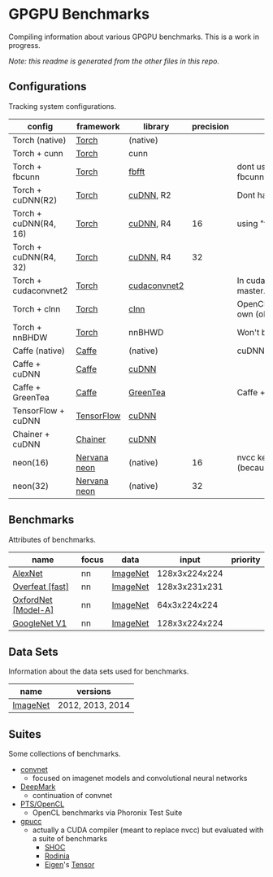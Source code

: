 # GPGPU Benchmarks
Compiling information about various GPGPU benchmarks. This is a work in progress.

*Note: this readme is generated from the other files in this repo.*

## Configurations
Tracking system configurations.

| config | framework | library | precision | note | reproduced | multigpu |
| --- |--- |--- |--- |--- |--- |--- |
| Torch (native) | [Torch](http://torch.ch/) | (native) |  |  | true | no |
| Torch + cunn | [Torch](http://torch.ch/) | cunn |  |  | true | yes/create |
| Torch + fbcunn | [Torch](http://torch.ch/) | [fbfft](https://github.com/facebook/fbcunn/tree/master/src/fft) |  | dont use fbcunn.SpatialConvolution | true | yes/create |
| Torch + cuDNN(R2) | [Torch](http://torch.ch/) | [cuDNN](https://developer.nvidia.com/cudnn), R2 |  | Dont have cuDNN r2 | false | yes/create |
| Torch + cuDNN(R4, 16) | [Torch](http://torch.ch/) | [cuDNN](https://developer.nvidia.com/cudnn), R4 | 16 | using "fake" fp16 support | true | yes/create |
| Torch + cuDNN(R4, 32) | [Torch](http://torch.ch/) | [cuDNN](https://developer.nvidia.com/cudnn), R4 | 32 |  | true | yes/create |
| Torch + cudaconvnet2 | [Torch](http://torch.ch/) | [cudaconvnet2](https://code.google.com/p/cuda-convnet/) |  | In cudaconv2 branch, not master. | true | yes/create |
| Torch + clnn | [Torch](http://torch.ch/) | [clnn](https://github.com/hughperkins/clnn) |  | OpenCL only. Follows its own (older) Torch version. | true | yes/create |
| Torch + nnBHDW | [Torch](http://torch.ch/) | nnBHWD |  | Won't build, unused. | false |  |
| Caffe (native) | [Caffe](https://github.com/BVLC/caffe) | (native) |  | cuDNN is optional | true | no |
| Caffe + cuDNN | [Caffe](https://github.com/BVLC/caffe) | [cuDNN](https://developer.nvidia.com/cudnn) |  |  | true | kind of |
| Caffe + GreenTea | [Caffe](https://github.com/BVLC/caffe) | [GreenTea](https://github.com/naibaf7/caffe) |  | Caffe + OpenCL backend | true |  |
| TensorFlow + cuDNN | [TensorFlow](https://www.tensorflow.org/) | [cuDNN](https://developer.nvidia.com/cudnn) |  |  | true | yes |
| Chainer + cuDNN | [Chainer](https://github.com/pfnet/chainer) | [cuDNN](https://developer.nvidia.com/cudnn) |  |  | true | yes/create |
| neon(16) | [Nervana neon](https://github.com/nervanasystems/neon) | (native) | 16 | nvcc kernel compile fails. (because I have Kepler?) | false | yes/purchase |
| neon(32) | [Nervana neon](https://github.com/nervanasystems/neon) | (native) | 32 |  | true | yes/purchase |

## Benchmarks
Attributes of benchmarks.

| name | focus | data | input | priority |
| --- |--- |--- |--- |--- |
| [AlexNet](https://arxiv.org/pdf/1404.5997v2.pdf) | nn | [ImageNet](http://image-net.org/) | 128x3x224x224 |  |
| [Overfeat [fast]](https://arxiv.org/abs/1312.6229) | nn | [ImageNet](http://image-net.org/) | 128x3x231x231 |  |
| [OxfordNet [Model-A]](http://arxiv.org/abs/1409.1556) | nn | [ImageNet](http://image-net.org/) | 64x3x224x224 |  |
| [GoogleNet V1](http://research.google.com/pubs/pub43022.html) | nn | [ImageNet](http://image-net.org/) | 128x3x224x224 |  |

## Data Sets
Information about the data sets used for benchmarks.

| name | versions |
| --- |--- |
| [ImageNet](http://image-net.org/) | 2012, 2013, 2014 |

## Suites
Some collections of benchmarks.

* [convnet](https://github.com/soumith/convnet-benchmarks)
    * focused on imagenet models and convolutional neural networks
* [DeepMark](https://github.com/DeepMark/deepmark)
    * continuation of convnet
* [PTS/OpenCL](https://openbenchmarking.org/suite/pts/opencl)
    * OpenCL benchmarks via Phoronix Test Suite
* [gpucc](http://llvm.org/devmtg/2015-10/slides/Wu-OptimizingLLVMforGPGPU.pdf)
    * actually a CUDA compiler (meant to replace nvcc) but evaluated with a suite of benchmarks
        * [SHOC](https://github.com/vetter/shoc)
        * [Rodinia](https://www.cs.virginia.edu/~skadron/wiki/rodinia/index.php/Rodinia:Accelerating_Compute-Intensive_Applications_with_Accelerators)
        * [Eigen](https://bitbucket.org/eigen/eigen)'s [Tensor](https://bitbucket.org/eigen/eigen/src/c877e66df97d061177ea01f43d2f4540532a3f77/unsupported/Eigen/CXX11/src/Tensor/)
